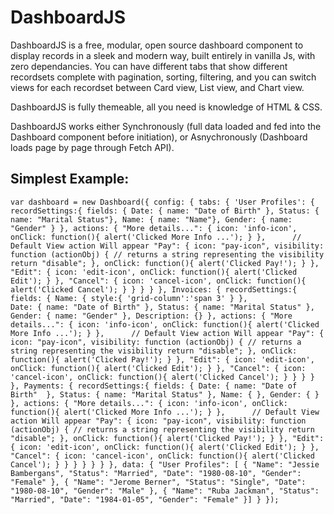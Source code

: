 # DashboardJS

DashboardJS is a free, modular, open source dashboard component to display records in a sleek and modern way, built entirely in vanilla Js, with zero dependancies. 
You can have different tabs that show different recordsets complete with pagination, sorting, filtering, and you can switch views for each recordset between Card view, List view, and Chart view.

DashboardJS is fully themeable, all you need is knowledge of HTML & CSS.

DashboardJS works either Synchronously (full data loaded and fed into the Dashboard component before initiation), or Asnychronously (Dashboard loads page by page through Fetch API).

Simplest Example:
----------

`var dashboard = new Dashboard({
	config: {
  	tabs: {
  		'User Profiles': {
  			recordSettings:{
  				fields: {
  					Date: { name: "Date of Birth" },
  					Status: { name: "Marital Status"},
  					Name: {	name: "Name"},
  					Gender: { name: "Gender" }
  				},
  				actions: {
  					"More details...": {
  						icon: 'info-icon',
  						onClick: function(){
  							alert('Clicked More Info ...');
  						}
  					},  	// Default View action Will appear
  					"Pay": {
  						icon: "pay-icon",
  						visibility: function (actionObj) {
  							// returns a string representing the visibility
  							return "disable";
  						},
  						onClick: function(){
  							alert('Clicked Pay!');
  						}
  					},
  					"Edit": {
  						icon: 'edit-icon',
  						onClick: function(){
  							alert('Clicked Edit');
  						}
  					},
  					"Cancel": {
  						icon: 'cancel-icon',
  						onClick: function(){
  							alert('Clicked Cancel');
  						}
  					}
  				}
  			}
  		},
  		Invoices: {
  			recordSettings:{
  				fields: {
  					Name: {
  						style:{
  							'grid-column':'span 3'
  						}
  					},						
  					Date: { name: "Date of Birth" },
  					Status: { name: "Marital Status" },
  					Gender: { name: "Gender" },
  					Description: {}
  				},
  				actions: {
  					"More details...": {
  						icon: 'info-icon',
  						onClick: function(){
  							alert('Clicked More Info ...');
  						}
  					},  	// Default View action Will appear
  					"Pay": {
  						icon: "pay-icon",
  						visibility: function (actionObj) {
  							// returns a string representing the visibility
  							return "disable";
  						},
  						onClick: function(){
  							alert('Clicked Pay!');
  						}
  					},
  					"Edit": {
  						icon: 'edit-icon',
  						onClick: function(){
  							alert('Clicked Edit');
  						}
  					},
  					"Cancel": {
  						icon: 'cancel-icon',
  						onClick: function(){
  							alert('Clicked Cancel');
  						}
  					}
  				}
  			}
  		},
  		Payments: {
  			recordSettings:{
  				fields: {
  					Date: { name: "Date of Birth"  },
  					Status: { name: "Marital Status" },
  					Name: {	},
  					Gender: { }
  				},
  				actions: {
  					"More details...": {
  						icon: 'info-icon',
  						onClick: function(){
  							alert('Clicked More Info ...');
  						}
  					},  	// Default View action Will appear
  					"Pay": {
  						icon: "pay-icon",
  						visibility: function (actionObj) {
  							// returns a string representing the visibility
  							return "disable";
  						},
  						onClick: function(){
  							alert('Clicked Pay!');
  						}
  					},
  					"Edit": {
  						icon: 'edit-icon',
  						onClick: function(){
  							alert('Clicked Edit');
  						}
  					},
  					"Cancel": {
  						icon: 'cancel-icon',
  						onClick: function(){
  							alert('Clicked Cancel');
  						}
  					}
  				}
  			}
  		}
  	}
  },
  data: {
  "User Profiles": [
	{
			"Name": "Jessie Bambergans",
			"Status": "Married",
			"Date": "1980-08-10",
			"Gender": "Female"
	},
	{
			"Name": "Jerome Berner",
			"Status": "Single",
			"Date": "1980-08-10",
			"Gender": "Male"
	},
	{
			"Name": "Ruba Jackman",
			"Status": "Married",
			"Date": "1984-01-05",
			"Gender": "Female"
	}]
   }
});
`
